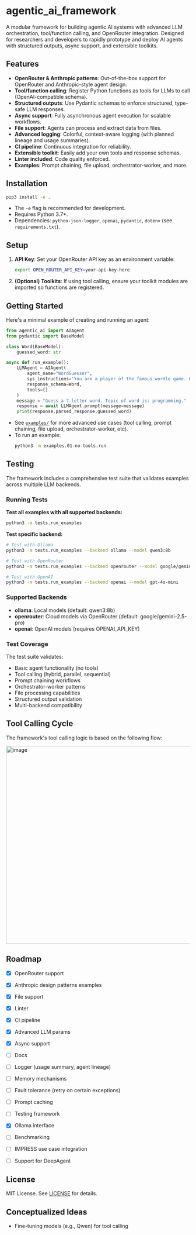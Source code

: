 # agentic_ai_framework

A modular framework for building agentic AI systems with advanced LLM orchestration, tool/function calling, and OpenRouter integration. Designed for researchers and developers to rapidly prototype and deploy AI agents with structured outputs, async support, and extensible toolkits.

## Features

- **OpenRouter & Anthropic patterns**: Out-of-the-box support for OpenRouter and Anthropic-style agent design.
- **Tool/function calling**: Register Python functions as tools for LLMs to call (OpenAI-compatible schema).
- **Structured outputs**: Use Pydantic schemas to enforce structured, type-safe LLM responses.
- **Async support**: Fully asynchronous agent execution for scalable workflows.
- **File support**: Agents can process and extract data from files.
- **Advanced logging**: Colorful, context-aware logging (with planned lineage and usage summaries).
- **CI pipeline**: Continuous integration for reliability.
- **Extensible toolkit**: Easily add your own tools and response schemas.
- **Linter included**: Code quality enforced.
- **Examples**: Prompt chaining, file upload, orchestrator-worker, and more.

## Installation

```bash
pip3 install -e .
```
- The `-e` flag is recommended for development.
- Requires Python 3.7+.
- Dependencies: `python-json-logger`, `openai`, `pydantic`, `dotenv` (see `requirements.txt`).

## Setup

1. **API Key**: Set your OpenRouter API key as an environment variable:
   ```bash
   export OPEN_ROUTER_API_KEY=your-api-key-here
   ```
2. **(Optional) Toolkits**: If using tool calling, ensure your toolkit modules are imported so functions are registered.

## Getting Started

Here's a minimal example of creating and running an agent:

```python
from agentic_ai import AIAgent
from pydantic import BaseModel

class Word(BaseModel):
    guessed_word: str

async def run_example():
    LLMAgent = AIAgent(
        agent_name="WordGuesser",
        sys_instructions="You are a player of the famous wordle game. Explain what you do at each step",
        response_schema=Word,
        tools=[]
    )
    message = "Guess a 7-letter word. Topic of word is: programming."
    response = await LLMAgent.prompt(message=message)
    print(response.parsed_response.guessed_word)
```

- See [`examples/`](examples/) for more advanced use cases (tool calling, prompt chaining, file upload, orchestrator-worker, etc).
- To run an example:
  ```bash
  python3 -m examples.01-no-tools.run
  ```

## Testing

The framework includes a comprehensive test suite that validates examples across multiple LLM backends.

### Running Tests

**Test all examples with all supported backends:**
```bash
python3 -m tests.run_examples
```

**Test specific backend:**
```bash
# Test with Ollama
python3 -m tests.run_examples --backend ollama --model qwen3:8b

# Test with OpenRouter
python3 -m tests.run_examples --backend openrouter --model google/gemini-2.5-pro

# Test with OpenAI
python3 -m tests.run_examples --backend openai --model gpt-4o-mini
```

### Supported Backends

- **ollama**: Local models (default: qwen3:8b)
- **openrouter**: Cloud models via OpenRouter (default: google/gemini-2.5-pro)
- **openai**: OpenAI models (requires OPENAI_API_KEY)

### Test Coverage

The test suite validates:
- Basic agent functionality (no tools)
- Tool calling (hybrid, parallel, sequential)
- Prompt chaining workflows
- Orchestrator-worker patterns
- File processing capabilities
- Structured output validation
- Multi-backend compatibility

## Tool Calling Cycle

The framework's tool calling logic is based on the following flow:

<img width="776" height="541" alt="image" src="https://github.com/user-attachments/assets/7d9e9787-c43f-4c90-8f7f-857d2fa30dda" />

## Roadmap

- [x] OpenRouter support
- [x] Anthropic design patterns examples
- [x] File support
- [x] Linter
- [x] CI pipeline
- [x] Advanced LLM params
- [x] Async support
- [ ] Docs
- [ ] Logger (usage summary, agent lineage)
- [ ] Memory mechanisms
- [ ] Fault tolerance (retry on certain exceptions)
- [ ] Prompt caching
- [ ] Testing framework
- [x] Ollama interface
- [ ] Benchmarking
- [ ] IMPRESS use case integration
- [ ] Support for DeepAgent


## License

MIT License. See [LICENSE](LICENSE) for details.

## Conceptualized Ideas
- Fine-tuning models (e.g., Qwen) for tool calling
